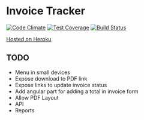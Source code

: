Invoice Tracker
===============

[![Code Climate](https://codeclimate.com/github/jvnill/invoice_tracker/badges/gpa.svg)](https://codeclimate.com/github/jvnill/invoice_tracker)
[![Test Coverage](https://codeclimate.com/github/jvnill/invoice_tracker/badges/coverage.svg)](https://codeclimate.com/github/jvnill/invoice_tracker)
[![Build Status](https://travis-ci.org/jvnill/invoice_tracker.svg?branch=master)](https://travis-ci.org/jvnill/invoice_tracker)

[Hosted on Heroku](http://invoice-tracker.herokuapp.com)

## TODO

* Menu in small devices
* Expose download to PDF link
* Expose links to update invoice status
* Add angular part for adding a total in invoice form
* Allow PDF Layout
* API
* Reports
